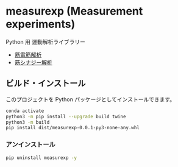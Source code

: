 # measurexp (Measurement experiments)
Python 用 運動解析ライブラリー

- [筋電筋解析](EMG.md)
- [筋シナジー解析](muscle_synergy.md)

## ビルド・インストール
このプロジェクトを Python パッケージとしてインストールできます。

```bash
conda activate
python3 -m pip install --upgrade build twine
python3 -m build
pip install dist/measurexp-0.0.1-py3-none-any.whl
```

### アンインストール
```bash
pip uninstall measurexp -y
```


